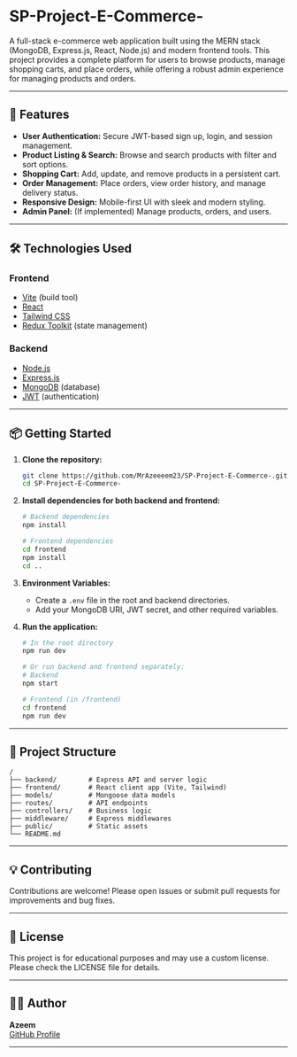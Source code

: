 # SP-Project-E-Commerce-

A full-stack e-commerce web application built using the MERN stack (MongoDB, Express.js, React, Node.js) and modern frontend tools. This project provides a complete platform for users to browse products, manage shopping carts, and place orders, while offering a robust admin experience for managing products and orders.

---

## 🚀 Features

- **User Authentication:** Secure JWT-based sign up, login, and session management.
- **Product Listing & Search:** Browse and search products with filter and sort options.
- **Shopping Cart:** Add, update, and remove products in a persistent cart.
- **Order Management:** Place orders, view order history, and manage delivery status.
- **Responsive Design:** Mobile-first UI with sleek and modern styling.
- **Admin Panel:** (If implemented) Manage products, orders, and users.

---

## 🛠️ Technologies Used

### Frontend

- [Vite](https://vitejs.dev/) (build tool)
- [React](https://react.dev/)
- [Tailwind CSS](https://tailwindcss.com/)
- [Redux Toolkit](https://redux-toolkit.js.org/) (state management)

### Backend

- [Node.js](https://nodejs.org/)
- [Express.js](https://expressjs.com/)
- [MongoDB](https://www.mongodb.com/) (database)
- [JWT](https://jwt.io/) (authentication)

---

## 📦 Getting Started

1. **Clone the repository:**
    ```bash
    git clone https://github.com/MrAzeeeem23/SP-Project-E-Commerce-.git
    cd SP-Project-E-Commerce-
    ```

2. **Install dependencies for both backend and frontend:**
    ```bash
    # Backend dependencies
    npm install

    # Frontend dependencies
    cd frontend
    npm install
    cd ..
    ```

3. **Environment Variables:**
    - Create a `.env` file in the root and backend directories.
    - Add your MongoDB URI, JWT secret, and other required variables.

4. **Run the application:**
    ```bash
    # In the root directory
    npm run dev

    # Or run backend and frontend separately:
    # Backend
    npm start

    # Frontend (in /frontend)
    cd frontend
    npm run dev
    ```

---

## 📁 Project Structure

```
/
├── backend/        # Express API and server logic
├── frontend/       # React client app (Vite, Tailwind)
├── models/         # Mongoose data models
├── routes/         # API endpoints
├── controllers/    # Business logic
├── middleware/     # Express middlewares
├── public/         # Static assets
└── README.md
```

---

## 💡 Contributing

Contributions are welcome! Please open issues or submit pull requests for improvements and bug fixes.

---

## 📄 License

This project is for educational purposes and may use a custom license. Please check the LICENSE file for details.

---

## 🙋‍♂️ Author

**Azeem**  
[GitHub Profile](https://github.com/MrAzeeeem23)

---
